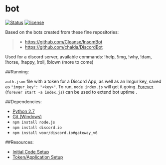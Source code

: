 # bot
[![Status](https://img.shields.io/badge/Status-Ready-green.svg?style=flat-square)]()
[![license](https://img.shields.io/github/license/mashape/apistatus.svg?maxAge=2592000)]()

Based on the bots created from these fine repositories:

> - https://github.com/Cleanse/InsomBot
> - https://github.com/chalda/DiscordBot

Used for a discord server, available commands: !help, !img, !why, !dam, !horse, !happy, !roll, !blown (more to come)

##Running:

`auth.json` file with a token for a Discord App, as well as an Imgur key, saved as `"imgur_key": "<key>"`.  To run, `node index.js` will get it going.  [Forever](https://www.npmjs.com/package/forever) (`forever start -a index.js`) can be used to extend bot uptime .

##Dependencies:

- [Python 2.7](https://www.python.org/downloads/)
- [Git (Windows)](https://gitforwindows.org/)
- `npm install node.js`
- `npm install discord.io`
- `npm install woor/discord.io#gateway_v6`

##Resources:

- [Initial Code Setup](https://medium.com/@renesansz/tutorial-creating-a-simple-discord-bot-9465a2764dc0)
- [Token/Application Setup](https://github.com/reactiflux/discord-irc/wiki/Creating-a-discord-bot-&-getting-a-token)